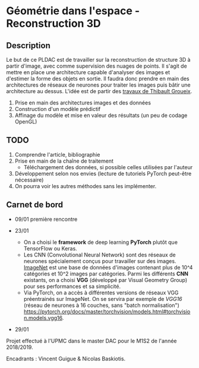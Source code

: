 # Géométrie dans l'espace - Reconstruction 3D

## Description
Le but de ce PLDAC est de travailler sur la reconstruction de structure 3D à partir d'image, avec comme supervision des nuages de points. Il s'agit de mettre en place une architecture capable d'analyser des images et d'estimer la forme des objets en sortie. Il faudra donc prendre en main des architectures de réseaux de neurones pour traiter les images puis bâtir une architecture au dessus.
L'idée est de partir des [travaux de Thibault Groueix](http://imagine.enpc.fr/~groueixt/).

1) Prise en main des architectures images et des données
2) Construction d'un modèle prédictif
3) Affinage du modèle et mise en valeur des résultats (un peu de codage OpenGL)


## TODO
1) Comprendre l'article, bibliographie
2) Prise en main de la chaîne de traitement
    - Téléchargement des données, si possible celles utilisées par l'auteur
3) Développement selon nos envies (lecture de tutoriels PyTorch peut-être nécessaire)
4) On pourra voir les autres méthodes sans les implémenter.


## Carnet de bord
- 09/01 première rencontre

- 23/01
  - On a choisi le **framework** de deep learning **PyTorch** plutôt que TensorFlow ou Keras.
  - Les CNN (Convolutional Neural Network) sont des réseaux de neurones spécialement conçus pour travailler sur des images.
 [ImageNet](http://www.image-net.org/) est une base de données d'images contenant plus de 10^4 catégories et 10^2 images par catégories.
 Parmi les différents **CNN** existants, on a choisi **VGG** (développé par Visual Geometry Group) pour ses performances et sa simplicité.
  - Via PyTorch, on a accès à différentes versions de réseaux VGG préentrainés sur ImageNet. On se servira par exemple de *VGG16* (réseau de neurones à 16 couches, sans "batch normalisation") https://pytorch.org/docs/master/torchvision/models.html#torchvision.models.vgg16.

- 29/01


 
 
 
Projet effectué à l'UPMC dans le master DAC pour le M1S2 de l'année 2018/2019.

Encadrants : Vincent Guigue & Nicolas Baskiotis.
